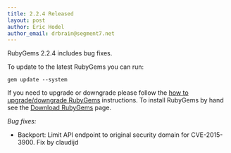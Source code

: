 ```yaml
---
title: 2.2.4 Released
layout: post
author: Eric Hodel
author_email: drbrain@segment7.net
---
```


RubyGems 2.2.4 includes bug fixes.

To update to the latest RubyGems you can run:

    gem update --system

If you need to upgrade or downgrade please follow the [how to upgrade/downgrade
RubyGems][upgrading] instructions.  To install RubyGems by hand see the
[Download RubyGems][download] page.

_Bug fixes:_

* Backport: Limit API endpoint to original security domain for CVE-2015-3900. Fix by claudijd


[download]: https://rubygems.org/pages/download
[upgrading]: http://rubygems.rubyforge.org/rubygems-update/UPGRADING_rdoc.html

